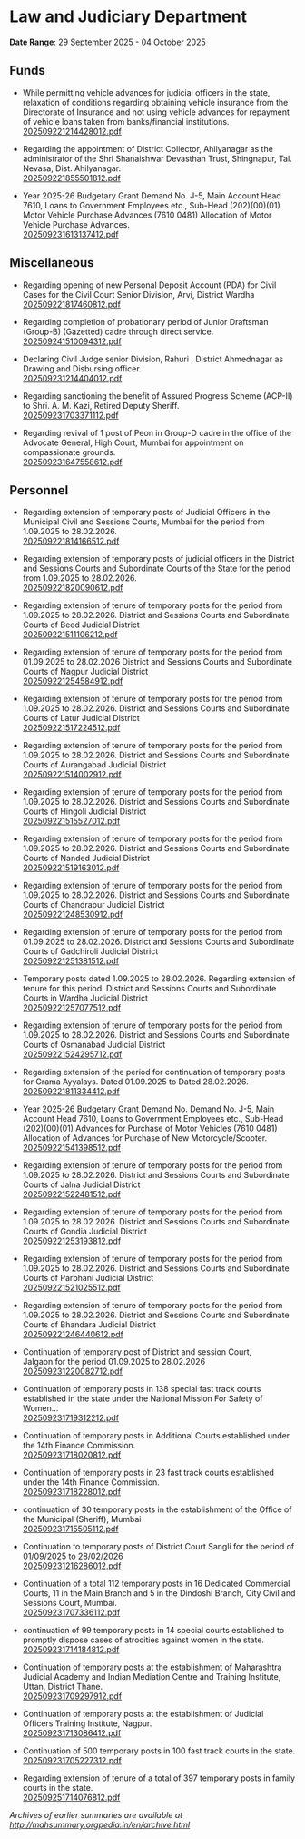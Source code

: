 # Law and Judiciary Department

**Date Range**: 29 September 2025 - 04 October 2025


## Funds
- While permitting vehicle advances for judicial officers in the state, relaxation of conditions regarding obtaining vehicle insurance from the Directorate of Insurance and not using vehicle advances for repayment of vehicle loans taken from banks/financial institutions.\
  [202509221214428012.pdf](https://gr.maharashtra.gov.in/Site/Upload/Government%20Resolutions/English/202509221214428012.pdf)

- Regarding the appointment of District Collector, Ahilyanagar as the administrator of the Shri Shanaishwar Devasthan Trust, Shingnapur, Tal. Nevasa, Dist. Ahilyanagar.\
  [202509221855501812.pdf](https://gr.maharashtra.gov.in/Site/Upload/Government%20Resolutions/English/202509221855501812.pdf)

- Year 2025-26 Budgetary Grant Demand No. J-5, Main Account Head 7610, Loans to Government Employees etc., Sub-Head (202)(00)(01) Motor Vehicle Purchase Advances (7610 0481) Allocation of Motor Vehicle Purchase Advances.\
  [202509231613137412.pdf](https://gr.maharashtra.gov.in/Site/Upload/Government%20Resolutions/English/202509231613137412.pdf)

## Miscellaneous
- Regarding opening of new Personal Deposit Account (PDA) for Civil Cases for the Civil Court Senior Division, Arvi, District Wardha\
  [202509221817460812.pdf](https://gr.maharashtra.gov.in/Site/Upload/Government%20Resolutions/English/202509221817460812.pdf)

- Regarding completion of probationary period of Junior Draftsman (Group-B) (Gazetted) cadre through direct service.\
  [202509241510094312.pdf](https://gr.maharashtra.gov.in/Site/Upload/Government%20Resolutions/English/202509241510094312.pdf)

- Declaring Civil Judge senior Division, Rahuri , District  Ahmednagar as Drawing and Disbursing officer.\
  [202509231214404012.pdf](https://gr.maharashtra.gov.in/Site/Upload/Government%20Resolutions/English/202509231214404012.pdf)

- Regarding sanctioning the benefit of Assured Progress Scheme (ACP-II) to Shri. A. M. Kazi, Retired Deputy Sheriff.\
  [202509231703371112.pdf](https://gr.maharashtra.gov.in/Site/Upload/Government%20Resolutions/English/202509231703371112.pdf)

- Regarding revival of 1 post of Peon in Group-D cadre in the office of the Advocate General, High Court, Mumbai for appointment on compassionate grounds.\
  [202509231647558612.pdf](https://gr.maharashtra.gov.in/Site/Upload/Government%20Resolutions/English/202509231647558612.pdf)

## Personnel
- Regarding extension of temporary posts of Judicial Officers in the Municipal Civil and Sessions Courts, Mumbai for the period from 1.09.2025 to 28.02.2026.\
  [202509221814166512.pdf](https://gr.maharashtra.gov.in/Site/Upload/Government%20Resolutions/English/202509221814166512.pdf)

- Regarding extension of temporary posts of judicial officers in the District and Sessions Courts and Subordinate Courts of the State for the period from 1.09.2025 to 28.02.2026.\
  [202509221820090612.pdf](https://gr.maharashtra.gov.in/Site/Upload/Government%20Resolutions/English/202509221820090612.pdf)

- Regarding extension of tenure of temporary posts for the period from 1.09.2025 to 28.02.2026. District and Sessions Courts and Subordinate Courts of Beed Judicial District\
  [202509221511106212.pdf](https://gr.maharashtra.gov.in/Site/Upload/Government%20Resolutions/English/202509221511106212.pdf)

- Regarding extension of tenure of temporary posts for the period from 01.09.2025 to 28.02.2026 District and Sessions Courts and Subordinate Courts of Nagpur Judicial District\
  [202509221254584912.pdf](https://gr.maharashtra.gov.in/Site/Upload/Government%20Resolutions/English/202509221254584912.pdf)

- Regarding extension of tenure of temporary posts for the period from 1.09.2025 to 28.02.2026. District and Sessions Courts and Subordinate Courts of Latur Judicial District\
  [202509221517224512.pdf](https://gr.maharashtra.gov.in/Site/Upload/Government%20Resolutions/English/202509221517224512.pdf)

- Regarding extension of tenure of temporary posts for the period from 1.09.2025 to 28.02.2026. District and Sessions Courts and Subordinate Courts of Aurangabad Judicial District\
  [202509221514002912.pdf](https://gr.maharashtra.gov.in/Site/Upload/Government%20Resolutions/English/202509221514002912.pdf)

- Regarding extension of tenure of temporary posts for the period from 1.09.2025 to 28.02.2026. District and Sessions Courts and Subordinate Courts of Hingoli Judicial District\
  [202509221515527012.pdf](https://gr.maharashtra.gov.in/Site/Upload/Government%20Resolutions/English/202509221515527012.pdf)

- Regarding extension of tenure of temporary posts for the period from 1.09.2025 to 28.02.2026. District and Sessions Courts and Subordinate Courts of Nanded Judicial District\
  [202509221519163012.pdf](https://gr.maharashtra.gov.in/Site/Upload/Government%20Resolutions/English/202509221519163012.pdf)

- Regarding extension of tenure of temporary posts for the period from 1.09.2025 to 28.02.2026. District and Sessions Courts and Subordinate Courts of Chandrapur Judicial District\
  [202509221248530912.pdf](https://gr.maharashtra.gov.in/Site/Upload/Government%20Resolutions/English/202509221248530912.pdf)

- Regarding extension of tenure of temporary posts for the period from 01.09.2025 to 28.02.2026. District and Sessions Courts and Subordinate Courts of Gadchiroli Judicial District\
  [202509221251381512.pdf](https://gr.maharashtra.gov.in/Site/Upload/Government%20Resolutions/English/202509221251381512.pdf)

- Temporary posts dated 1.09.2025 to 28.02.2026. Regarding extension of tenure for this period. District and Sessions Courts and Subordinate Courts in Wardha Judicial District\
  [202509221257077512.pdf](https://gr.maharashtra.gov.in/Site/Upload/Government%20Resolutions/English/202509221257077512.pdf)

- Regarding extension of tenure of temporary posts for the period from 1.09.2025 to 28.02.2026. District and Sessions Courts and Subordinate Courts of Osmanabad Judicial District\
  [202509221524295712.pdf](https://gr.maharashtra.gov.in/Site/Upload/Government%20Resolutions/English/202509221524295712.pdf)

- Regarding extension of the period for continuation of temporary posts for Grama Ayyalays. Dated 01.09.2025 to Dated 28.02.2026.\
  [202509221811334412.pdf](https://gr.maharashtra.gov.in/Site/Upload/Government%20Resolutions/English/202509221811334412.pdf)

- Year 2025-26 Budgetary Grant Demand No. Demand No. J-5, Main Account Head 7610, Loans to Government Employees etc., Sub-Head (202)(00)(01) Advances for Purchase of Motor Vehicles (7610 0481) Allocation of Advances for Purchase of New Motorcycle/Scooter.\
  [202509221541398512.pdf](https://gr.maharashtra.gov.in/Site/Upload/Government%20Resolutions/English/202509221541398512.pdf)

- Regarding extension of tenure of temporary posts for the period from 1.09.2025 to 28.02.2026. District and Sessions Courts and Subordinate Courts of Jalna Judicial District\
  [202509221522481512.pdf](https://gr.maharashtra.gov.in/Site/Upload/Government%20Resolutions/English/202509221522481512.pdf)

- Regarding extension of tenure of temporary posts for the period from 1.09.2025 to 28.02.2026. District and Sessions Courts and Subordinate Courts of Gondia Judicial District\
  [202509221253193812.pdf](https://gr.maharashtra.gov.in/Site/Upload/Government%20Resolutions/English/202509221253193812.pdf)

- Regarding extension of tenure of temporary posts for the period from 1.09.2025 to 28.02.2026. District and Sessions Courts and Subordinate Courts of Parbhani Judicial District\
  [202509221521025512.pdf](https://gr.maharashtra.gov.in/Site/Upload/Government%20Resolutions/English/202509221521025512.pdf)

- Regarding extension of tenure of temporary posts for the period from 1.09.2025 to 28.02.2026. District and Sessions Courts and Subordinate Courts of Bhandara Judicial District\
  [202509221246440612.pdf](https://gr.maharashtra.gov.in/Site/Upload/Government%20Resolutions/English/202509221246440612.pdf)

- Continuation of temporary post of  District and session Court, Jalgaon.for the period 01.09.2025 to 28.02.2026\
  [202509231220082712.pdf](https://gr.maharashtra.gov.in/Site/Upload/Government%20Resolutions/English/202509231220082712.pdf)

- Continuation of temporary posts in 138 special fast track courts established in the state under the National Mission For Safety of Women...\
  [202509231719312212.pdf](https://gr.maharashtra.gov.in/Site/Upload/Government%20Resolutions/English/202509231719312212.pdf)

- Continuation of temporary posts in Additional Courts established under the 14th Finance Commission.\
  [202509231718020812.pdf](https://gr.maharashtra.gov.in/Site/Upload/Government%20Resolutions/English/202509231718020812.pdf)

- Continuation of temporary posts in 23 fast track courts established under the 14th Finance Commission.\
  [202509231718228012.pdf](https://gr.maharashtra.gov.in/Site/Upload/Government%20Resolutions/English/202509231718228012.pdf)

- continuation of 30 temporary posts in the establishment of the Office of the Municipal (Sheriff), Mumbai\
  [202509231715505112.pdf](https://gr.maharashtra.gov.in/Site/Upload/Government%20Resolutions/English/202509231715505112.pdf)

- Continuation to temporary posts of District Court Sangli for the period of 01/09/2025 to 28/02/2026\
  [202509231216286012.pdf](https://gr.maharashtra.gov.in/Site/Upload/Government%20Resolutions/English/202509231216286012.pdf)

- Continuation of a total 112 temporary posts in 16 Dedicated Commercial Courts, 11 in the Main Branch and 5 in the Dindoshi Branch, City Civil and Sessions Court, Mumbai.\
  [202509231707336112.pdf](https://gr.maharashtra.gov.in/Site/Upload/Government%20Resolutions/English/202509231707336112.pdf)

- continuation of 99 temporary posts in 14 special courts established to promptly dispose cases of atrocities against women in the state.\
  [202509231714184812.pdf](https://gr.maharashtra.gov.in/Site/Upload/Government%20Resolutions/English/202509231714184812.pdf)

- Continuation of temporary posts at the establishment of Maharashtra Judicial Academy and Indian Mediation Centre and Training Institute, Uttan, District Thane.\
  [202509231709297912.pdf](https://gr.maharashtra.gov.in/Site/Upload/Government%20Resolutions/English/202509231709297912.pdf)

- Continuation of temporary posts at the establishment of Judicial Officers Training Institute, Nagpur.\
  [202509231713086412.pdf](https://gr.maharashtra.gov.in/Site/Upload/Government%20Resolutions/English/202509231713086412.pdf)

- Continuation of 500 temporary posts in 100 fast track courts in the state.\
  [202509231705227312.pdf](https://gr.maharashtra.gov.in/Site/Upload/Government%20Resolutions/English/202509231705227312.pdf)

- Regarding extension of tenure of a total of 397 temporary posts in family courts in the state.\
  [202509251714076812.pdf](https://gr.maharashtra.gov.in/Site/Upload/Government%20Resolutions/English/202509251714076812.pdf)


*Archives of earlier summaries are available at http://mahsummary.orgpedia.in/en/archive.html*
